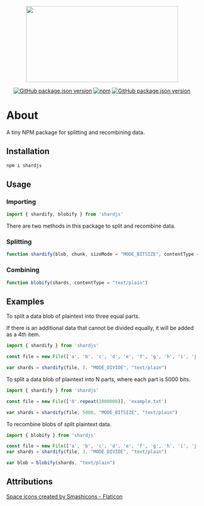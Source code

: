 
<p align="center">
 <img width="400" height="200" src="https://i.ibb.co/HnWSsXJ/ilogo.png"/>
</p>

<div align="center">

 <a href="https://www.npmjs.com/package/shardjs">![GitHub package.json version](https://img.shields.io/github/package-json/v/AnthonyQY/shardjs)</a>
 <a href="https://www.npmjs.com/package/shardjs">![npm](https://img.shields.io/npm/v/shardjs)</a>
 <a href="https://www.npmjs.com/package/shardjs">![GitHub package.json version](https://img.shields.io/bundlephobia/min/shardjs)</a>
 
</div>

# About
A tiny NPM package for splitting and recombining data.

## Installation
```bash
npm i shardjs
```
## Usage
### Importing
```javascript
import { shardify, blobify } from 'shardjs'
```

There are two methods in this package to split and recombine data.

### Splitting
```javascript
function shardify(blob, chunk, sizeMode = "MODE_BITSIZE", contentType = "text/plain")
```

### Combining
```javascript
function blobify(shards, contentType = "text/plain")
```
## Examples
To split a data blob of plaintext into three equal parts.

If there is an additional data that cannot be divided equally, it will be added as a 4th item.
```javascript
import { shardify } from 'shardjs'

const file = new File(['a', 'b', 'c', 'd', 'e', 'f', 'g', 'h', 'i', 'j'], 'example.txt')

var shards = shardify(file, 3, "MODE_DIVIDE", "text/plain")
```
To split a data blob of plaintext into N parts, where each part is 5000 bits.
```javascript
import { shardify } from 'shardjs'

const file = new File(['0'.repeat(1000000)], 'example.txt')

var shards = shardify(file, 5000, "MODE_BITSIZE", "text/plain")
```
To recombine blobs of split plaintext data.
```javascript
import { blobify } from 'shardjs'

const file = new File(['a', 'b', 'c', 'd', 'e', 'f', 'g', 'h', 'i', 'j'], 'example.txt')
var shards = shardify(file, 3, "MODE_DIVIDE", "text/plain")

var blob = blobify(shards, "text/plain")
```
## Attributions
<a href="https://www.flaticon.com/free-icons/space" title="space icons">Space icons created by Smashicons - Flaticon</a>
